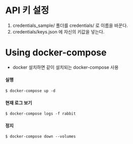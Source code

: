
# API 키 설정
1. credentials_sample/ 폴더를 credentials/ 로 이름을 바꾼다.
2. credentials/keys.json 에 자신의 키값을 넣는다.

# Using docker-compose
* docker 설치하면 같이 설치되는 docker-compose 사용
#### 실행
```console
$ docker-compose up -d
```
#### 현재 로그 보기
```console
$ docker-compose logs -f rabbit
```
#### 정지
```console
$ docker-compose down --volumes
```